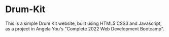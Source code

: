 # Drum-Kit
This is a simple Drum Kit website, built using HTML5 CSS3 and Javascript, as a project in Angela You's "Complete 2022 Web Development Bootcamp".
